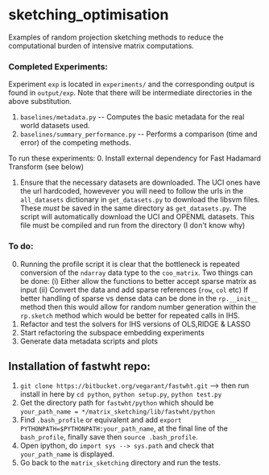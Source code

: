 # sketching_optimisation

Examples of random projection sketching methods to reduce the computational
burden of intensive matrix computations.


### Completed Experiments:
Experiment `exp` is located in `experiments/` and the corresponding output is found in
`output/exp`.
Note that there will be intermediate directories in the above substitution.
1. `baselines/metadata.py` -- Computes the basic metadata for the real world datasets used.
2. `baselines/summary_performance.py` -- Performs a comparison (time and error) of the competing methods.

To run these experiments:
0. Install external dependency for Fast Hadamard Transform (see below)
1. Ensure that the necessary datasets are downloaded.  The UCI ones have the url hardcoded,
howevever you will need to follow the urls in the `all_datasets` dictionary in `get_datasets.py`
to download the libsvm files.  These *must* be saved in the same directory as `get_datasets.py`.
The script will automatically download the UCI and OPENML datasets.
This file must be compiled and run from the directory (I don't know why)

### To do:

0. Running the profile script it is clear that the bottleneck is repeated
conversion of the `ndarray` data type to the `coo_matrix`.
Two things can be done:
(i) Either allow the functions to better accept sparse matrix as input
(ii) Convert the data and add sparse references (`row`, `col` etc)
If better handling of sparse vs dense data can be done in the `rp.__init__`
method then this would allow for random number generation within the `rp.sketch`
method which would be better for repeated calls in IHS.
1. Refactor and test the solvers for IHS versions of OLS,RIDGE & LASSO
2. Start refactoring the subspace embedding experiments
3. Generate data metadata scripts and plots

## Installation of fastwht repo:
<!-- 1. `git clone` the repo
2. `cd matrix_sketching`
3. `pip install -r requirements.txt`
4. `cd matrix_sketching/lib` -->
1. `git clone https://bitbucket.org/vegarant/fastwht.git` --> then run install
in here by `cd python`, `python setup.py`, `python test.py`
1. Get the directory path for `fastwht/python` which should be `your_path_name =
*/matrix_sketching/lib/fastwht/python`
3. Find `.bash_profile` or equivalent and add `export PYTHONPATH=$PYTHONPATH:your_path_name`,
at the final line of the `bash_profile`, finally save then `source .bash_profile`.
4. Open ipython, do `import sys --> sys.path` and check that `your_path_name`
is displayed.
5. Go back to the `matrix_sketching` directory and run the tests.
